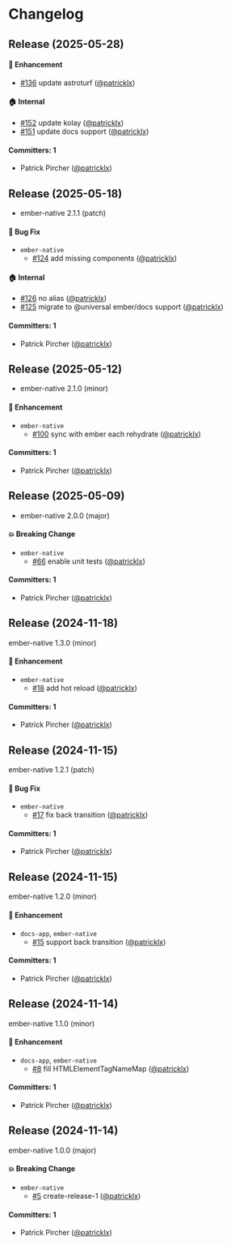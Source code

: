 # Changelog

## Release (2025-05-28)



#### :rocket: Enhancement
* [#136](https://github.com/ember-native/ember-native/pull/136) update astroturf ([@patricklx](https://github.com/patricklx))

#### :house: Internal
* [#152](https://github.com/ember-native/ember-native/pull/152) update kolay ([@patricklx](https://github.com/patricklx))
* [#151](https://github.com/ember-native/ember-native/pull/151) update docs support ([@patricklx](https://github.com/patricklx))

#### Committers: 1
- Patrick Pircher ([@patricklx](https://github.com/patricklx))

## Release (2025-05-18)

* ember-native 2.1.1 (patch)

#### :bug: Bug Fix
* `ember-native`
  * [#124](https://github.com/ember-native/ember-native/pull/124) add missing components ([@patricklx](https://github.com/patricklx))

#### :house: Internal
* [#126](https://github.com/ember-native/ember-native/pull/126) no alias ([@patricklx](https://github.com/patricklx))
* [#125](https://github.com/ember-native/ember-native/pull/125) migrate to @universal ember/docs support ([@patricklx](https://github.com/patricklx))

#### Committers: 1
- Patrick Pircher ([@patricklx](https://github.com/patricklx))

## Release (2025-05-12)

* ember-native 2.1.0 (minor)

#### :rocket: Enhancement
* `ember-native`
  * [#100](https://github.com/ember-native/ember-native/pull/100) sync with ember each rehydrate ([@patricklx](https://github.com/patricklx))

#### Committers: 1
- Patrick Pircher ([@patricklx](https://github.com/patricklx))

## Release (2025-05-09)

* ember-native 2.0.0 (major)

#### :boom: Breaking Change
* `ember-native`
  * [#66](https://github.com/ember-native/ember-native/pull/66) enable unit tests ([@patricklx](https://github.com/patricklx))

#### Committers: 1
- Patrick Pircher ([@patricklx](https://github.com/patricklx))

## Release (2024-11-18)

ember-native 1.3.0 (minor)

#### :rocket: Enhancement
* `ember-native`
  * [#18](https://github.com/ember-native/ember-native/pull/18) add hot reload ([@patricklx](https://github.com/patricklx))

#### Committers: 1
- Patrick Pircher ([@patricklx](https://github.com/patricklx))

## Release (2024-11-15)

ember-native 1.2.1 (patch)

#### :bug: Bug Fix
* `ember-native`
  * [#17](https://github.com/ember-native/ember-native/pull/17) fix back transition ([@patricklx](https://github.com/patricklx))

#### Committers: 1
- Patrick Pircher ([@patricklx](https://github.com/patricklx))

## Release (2024-11-15)

ember-native 1.2.0 (minor)

#### :rocket: Enhancement
* `docs-app`, `ember-native`
  * [#15](https://github.com/ember-native/ember-native/pull/15) support back transition ([@patricklx](https://github.com/patricklx))

#### Committers: 1
- Patrick Pircher ([@patricklx](https://github.com/patricklx))

## Release (2024-11-14)

ember-native 1.1.0 (minor)

#### :rocket: Enhancement
* `docs-app`, `ember-native`
  * [#8](https://github.com/ember-native/ember-native/pull/8) fill HTMLElementTagNameMap ([@patricklx](https://github.com/patricklx))

#### Committers: 1
- Patrick Pircher ([@patricklx](https://github.com/patricklx))

## Release (2024-11-14)

ember-native 1.0.0 (major)

#### :boom: Breaking Change
* `ember-native`
  * [#5](https://github.com/ember-native/ember-native/pull/5) create-release-1 ([@patricklx](https://github.com/patricklx))

#### Committers: 1
- Patrick Pircher ([@patricklx](https://github.com/patricklx))
